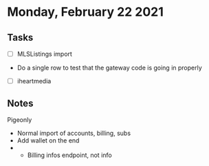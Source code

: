 # Monday, February 22 2021

## Tasks
- [ ] MLSListings import
* Do a single row to test that the gateway code is going in properly
- [ ] iheartmedia
## Notes
Pigeonly
* Normal import of accounts, billing, subs
* Add wallet on the end
* * Billing infos endpoint, not info


